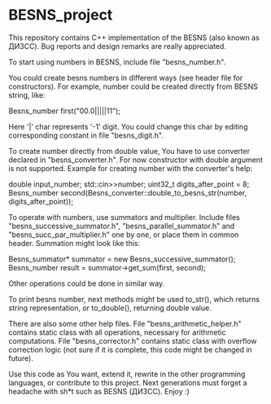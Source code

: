 # BESNS_project
This repository contains C++ implementation of the BESNS (also known as ДИЗСС). Bug reports and design remarks are really appreciated. 

To start using numbers in BESNS, include file "besns_number.h".

You could create besns numbers in different ways (see header file for constructors).
For example, number could be created directly from BESNS string, like:

Besns_number first("00.0|||||11");

Here '|' char represents '-1' digit. You could change this char by editing corresponding constant in file "besns_digit.h".

To create number directly from double value, You have to use converter declared in "besns_converter.h". For now constructor with double argument is not supported. Example for creating number with the converter's help:

double input_number;
std::cin>>number;
uint32_t digits_after_point = 8;
Besns_number second(Besns_converter::double_to_besns_str(number, digits_after_point));

To operate with numbers, use summators and multiplier. Include files "besns_successive_summator.h", "besns_parallel_summator.h" and "besns_succ_par_multiplier.h" one by one, or place them in common header. Summation might look like this:

Besns_summator\* summator = new Besns_successive_summator();
Besns_number result = summator->get_sum(first, second);

Other operations could be done in similar way.

To print besns number, next methods might be used to_str(), which returns string representation, or to_double(), returning double value.

There are also some other help files. File "besns_arithmetic_helper.h" contains static class with all operations, necessary for arithmetic computations. File "besns_corrector.h" contains static class with overflow correction logic (not sure if it is complete, this code might be changed in future).

Use this code as You want, extend it, rewrite in the other programming languages, or contribute to this project. Next generations must forget a headache with sh\*t such as BESNS (ДИЗСС). Enjoy :)
